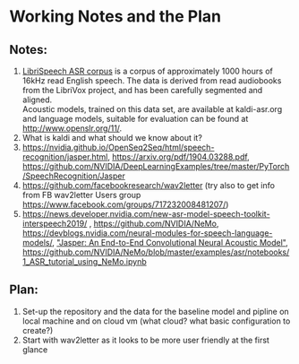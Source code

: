 # Working Notes and the Plan

## Notes:
1. [LibriSpeech ASR corpus](http://www.openslr.org/12) is a corpus of approximately 1000 hours of 16kHz read English speech. 
The data is derived from read audiobooks from the LibriVox project, and has been carefully segmented and aligned.<br>
Acoustic models, trained on this data set, are available at kaldi-asr.org and language models, suitable for evaluation can be found at http://www.openslr.org/11/.
2. What is kaldi and what should we know about it?
3. https://nvidia.github.io/OpenSeq2Seq/html/speech-recognition/jasper.html, https://arxiv.org/pdf/1904.03288.pdf, https://github.com/NVIDIA/DeepLearningExamples/tree/master/PyTorch/SpeechRecognition/Jasper
4. https://github.com/facebookresearch/wav2letter (try also to get info from FB wav2letter Users group https://www.facebook.com/groups/717232008481207/)
5. https://news.developer.nvidia.com/new-asr-model-speech-toolkit-interspeech2019/ , https://github.com/NVIDIA/NeMo, https://devblogs.nvidia.com/neural-modules-for-speech-language-models/, 
["Jasper: An End-to-End Convolutional Neural Acoustic Model"](https://arxiv.org/pdf/1904.03288.pdf), https://github.com/NVIDIA/NeMo/blob/master/examples/asr/notebooks/1_ASR_tutorial_using_NeMo.ipynb


## Plan:
1. Set-up the repository and the data for the baseline model and pipline on local machine and on cloud vm (what cloud? what basic configuration to create?)
2. Start with wav2letter as it looks to be more user friendly at the first glance
